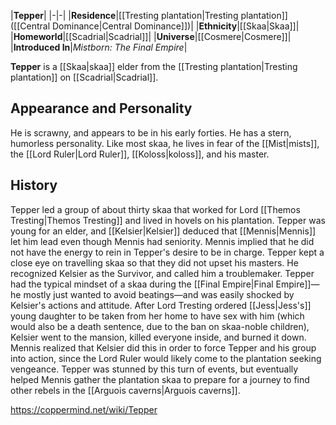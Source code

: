 |**Tepper**|
|-|-|
|**Residence**|[[Tresting plantation\|Tresting plantation]] ([[Central Dominance\|Central Dominance]])|
|**Ethnicity**|[[Skaa\|Skaa]]|
|**Homeworld**|[[Scadrial\|Scadrial]]|
|**Universe**|[[Cosmere\|Cosmere]]|
|**Introduced In**|*Mistborn: The Final Empire*|

**Tepper** is a [[Skaa\|skaa]] elder from the [[Tresting plantation\|Tresting plantation]] on [[Scadrial\|Scadrial]].

## Appearance and Personality
He is scrawny, and appears to be in his early forties. He has a stern, humorless personality. Like most skaa, he lives in fear of the [[Mist\|mists]], the [[Lord Ruler\|Lord Ruler]], [[Koloss\|koloss]], and his master.

## History
Tepper led a group of about thirty skaa that worked for Lord [[Themos Tresting\|Themos Tresting]] and lived in hovels on his plantation. Tepper was young for an elder, and [[Kelsier\|Kelsier]] deduced that [[Mennis\|Mennis]] let him lead even though Mennis had seniority. Mennis implied that he did not have the energy to rein in Tepper's desire to be in charge.
Tepper kept a close eye on travelling skaa so that they did not upset his masters. He recognized Kelsier as the Survivor, and called him a troublemaker. Tepper had the typical mindset of a skaa during the [[Final Empire\|Final Empire]]—he mostly just wanted to avoid beatings—and was easily shocked by Kelsier's actions and attitude.
After Lord Tresting ordered [[Jess\|Jess's]] young daughter to be taken from her home to have sex with him (which would also be a death sentence, due to the ban on skaa-noble children), Kelsier went to the mansion, killed everyone inside, and burned it down. Mennis realized that Kelsier did this in order to force Tepper and his group into action, since the Lord Ruler would likely come to the plantation seeking vengeance. Tepper was stunned by this turn of events, but eventually helped Mennis gather the plantation skaa to prepare for a journey to find other rebels in the [[Arguois caverns\|Arguois caverns]].



https://coppermind.net/wiki/Tepper